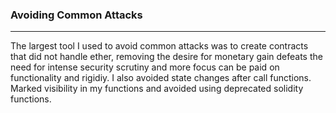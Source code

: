 ### Avoiding Common Attacks
---
The largest tool I used to avoid common attacks was to create contracts that did not handle ether, removing the desire for monetary gain defeats the need for intense security scrutiny and more focus can be paid on functionality and rigidiy. I also  avoided state changes after call functions. Marked visibility in my functions and avoided using deprecated solidity functions.
